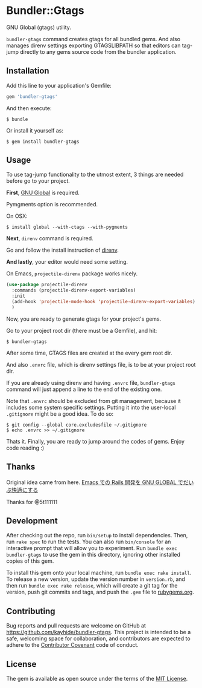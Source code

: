 # Bundler::Gtags

GNU Global (gtags) utility.

`bundler-gtags` command creates gtags for all bundled gems.
And also manages direnv settings exporting GTAGSLIBPATH so that editors can tag-jump
directly to any gems source code from the bundler application.

## Installation

Add this line to your application's Gemfile:

```ruby
gem 'bundler-gtags'
```

And then execute:

    $ bundle

Or install it yourself as:

    $ gem install bundler-gtags

## Usage

To use tag-jump functionality to the utmost extent,
3 things are needed before go to your project.

**First**, [GNU Global](https://www.gnu.org/software/global/) is required.

Pymgments option is recommended.

On OSX:

    $ install global --with-ctags --with-pygments

**Next**, `direnv` command is required.

Go and follow the install instruction of
[direnv](https://github.com/direnv/direnv).

**And lastly**, your editor would need some setting.

On Emacs, `projectile-direnv` package works nicely.

```lisp
(use-package projectile-direnv
  :commands (projectile-direnv-export-variables)
  :init
  (add-hook 'projectile-mode-hook 'projectile-direnv-export-variables)
  )
```


Now, you are ready to generate gtags for your project's gems.

Go to your project root dir (there must be a Gemfile), and hit:

    $ bundler-gtags

After some time, GTAGS files are created at the every gem root dir.

And also `.envrc` file, which is direnv settings file, is to be at your project root dir.

If you are already using direnv and having `.envrc` file,
`bundler-gtags` command will just append a line to the end of the existing one.

Note that `.envrc` should be excluded from git management, because it includes some system specific settings.
Putting it into the user-local `.gitignore` might be a good idea.
To do so:

    $ git config --global core.excludesfile ~/.gitignore
    $ echo .envrc >> ~/.gitignore


Thats it.
Finally, you are ready to jump around the codes of gems.
Enjoy code reading :)

## Thanks

Original idea came from here.
[Emacs での Rails 開発を GNU GLOBAL でだいぶ快適にする](http://qiita.com/5t111111/items/5e854f6047d187ea21c7)

Thanks for @5t111111

## Development

After checking out the repo, run `bin/setup` to install dependencies. Then, run `rake spec` to run the tests. You can also run `bin/console` for an interactive prompt that will allow you to experiment. Run `bundle exec bundler-gtags` to use the gem in this directory, ignoring other installed copies of this gem.

To install this gem onto your local machine, run `bundle exec rake install`. To release a new version, update the version number in `version.rb`, and then run `bundle exec rake release`, which will create a git tag for the version, push git commits and tags, and push the `.gem` file to [rubygems.org](https://rubygems.org).

## Contributing

Bug reports and pull requests are welcome on GitHub at https://github.com/kayhide/bundler-gtags. This project is intended to be a safe, welcoming space for collaboration, and contributors are expected to adhere to the [Contributor Covenant](http://contributor-covenant.org) code of conduct.


## License

The gem is available as open source under the terms of the [MIT License](http://opensource.org/licenses/MIT).

